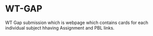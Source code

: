 # WT-GAP
WT Gap submission which is webpage which contains cards for each individual subject hhaving Assignment and PBL links. 
